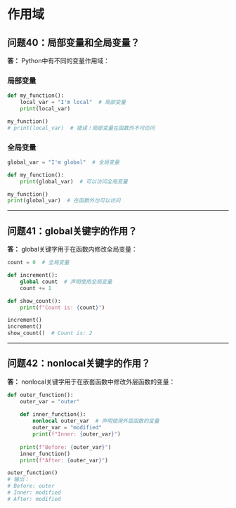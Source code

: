 # 作用域

## 问题40：局部变量和全局变量？

**答：**
Python中有不同的变量作用域：

### 局部变量
```python
def my_function():
    local_var = "I'm local"  # 局部变量
    print(local_var)

my_function()
# print(local_var)  # 错误！局部变量在函数外不可访问
```

### 全局变量
```python
global_var = "I'm global"  # 全局变量

def my_function():
    print(global_var)  # 可以访问全局变量

my_function()
print(global_var)  # 在函数外也可以访问
```

---

## 问题41：global关键字的作用？

**答：**
global关键字用于在函数内修改全局变量：

```python
count = 0  # 全局变量

def increment():
    global count  # 声明使用全局变量
    count += 1

def show_count():
    print(f"Count is: {count}")

increment()
increment()
show_count()  # Count is: 2
```

---

## 问题42：nonlocal关键字的作用？

**答：**
nonlocal关键字用于在嵌套函数中修改外层函数的变量：

```python
def outer_function():
    outer_var = "outer"
    
    def inner_function():
        nonlocal outer_var  # 声明使用外层函数的变量
        outer_var = "modified"
        print(f"Inner: {outer_var}")
    
    print(f"Before: {outer_var}")
    inner_function()
    print(f"After: {outer_var}")

outer_function()
# 输出：
# Before: outer
# Inner: modified
# After: modified
```
